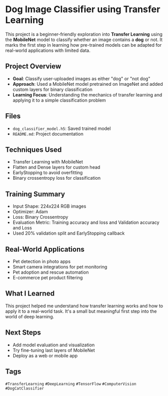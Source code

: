 # Dog Image Classifier using Transfer Learning

This project is a beginner-friendly exploration into **Transfer Learning** using the **MobileNet** model to classify whether an image contains a **dog** or not. It marks the first step in learning how pre-trained models can be adapted for real-world applications with limited data.

## Project Overview

* **Goal**: Classify user-uploaded images as either "dog" or "not dog"
* **Approach**: Used a MobileNet model pretrained on ImageNet and added custom layers for binary classification
* **Learning Focus**: Understanding the mechanics of transfer learning and applying it to a simple classification problem

## Files

* `dog_classifier_model.h5`: Saved trained model
* `README.md`: Project documentation

## Techniques Used

* Transfer Learning with MobileNet
* Flatten and Dense layers for custom head
* EarlyStopping to avoid overfitting
* Binary crossentropy loss for classification

## Training Summary

* Input Shape: 224x224 RGB images
* Optimizer: Adam
* Loss: Binary Crossentropy
* Evaluation Metric: Training accuracy and loss and Validation accuracy and Loss
* Used 20% validation split and EarlyStopping callback

## Real-World Applications

* Pet detection in photo apps
* Smart camera integrations for pet monitoring
* Pet adoption and rescue automation
* E-commerce pet product filtering

## What I Learned

This project helped me understand how transfer learning works and how to apply it to a real-world task. It's a small but meaningful first step into the world of deep learning.

## Next Steps

* Add model evaluation and visualization
* Try fine-tuning last layers of MobileNet
* Deploy as a web or mobile app

## Tags

`#TransferLearning` `#DeepLearning` `#TensorFlow` `#ComputerVision` `#DogCatClassifier`
